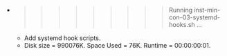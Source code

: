 * >>>>>>>>> Running inst-min-con-03-systemd-hooks.sh ...
  * Add systemd hook scripts.
  * Disk size = 990076K. Space Used = 76K. Runtime = 00:00:00:01.
